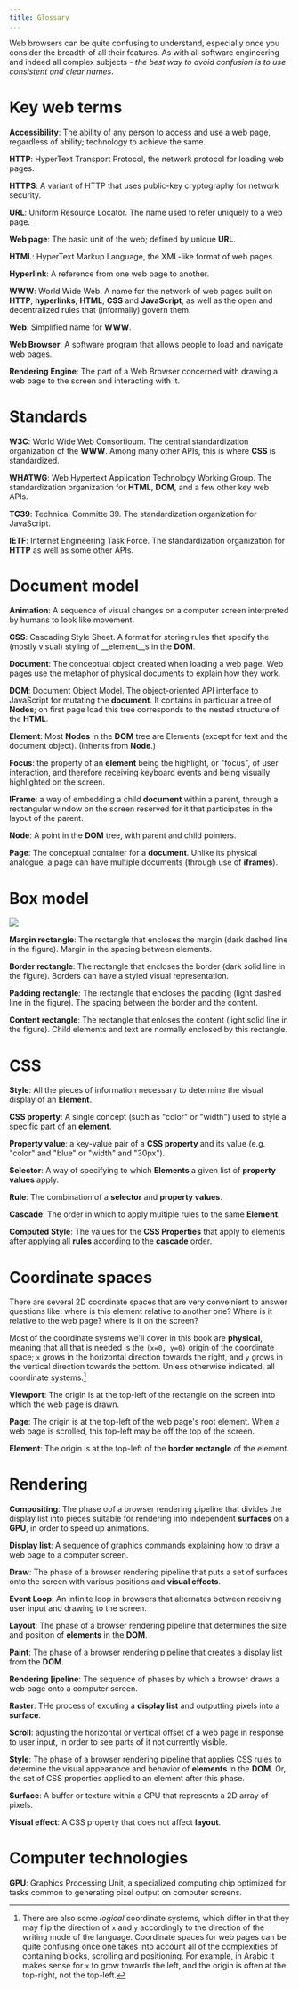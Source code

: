 ```yaml
---
title: Glossary 
...
```


Web browsers can be quite confusing to understand, especially once you consider
the breadth of all their features. As with all software engineering - and indeed
all complex subjects - *the best way to avoid confusion is to use consistent and
clear names*.

Key web terms
=============

__Accessibility__: The ability of any person to access and use a web page,
regardless of ability; technology to achieve the same.

__HTTP__: HyperText Transport Protocol, the network protocol for loading web
pages.

__HTTPS__: A variant of HTTP that uses public-key cryptography for
network security.

__URL__: Uniform Resource Locator. The name used to refer uniquely to a web
page.

__Web page__: The basic unit of the web; defined by unique __URL__.

__HTML__: HyperText Markup Language, the XML-like format of web pages.

__Hyperlink__: A reference from one web page to another.

__WWW__: World Wide Web. A name for the network of web pages built
on __HTTP__, __hyperlinks__, __HTML__, __CSS__ and __JavaScript__, as
well as the open and decentralized rules that (informally) govern them.

__Web__: Simplified name for __WWW__.

__Web Browser__: A software program that allows people to load and navigate
web pages.

__Rendering Engine__: The part of a Web Browser concerned with drawing a web
page to the screen and interacting with it.

Standards
=========

__W3C__: World Wide Web Consortioum. The central standardization organization of
the __WWW__. Among many other APIs, this is where __CSS__ is standardized.

__WHATWG__: Web Hypertext Application Technology Working Group. The
standardization organization for __HTML__, __DOM__, and a few other key web
APIs.

__TC39__: Technical Committe 39. The standardization organization for
JavaScript.

__IETF__: Internet Engineering Task Force. The standardization organization
for __HTTP__ as well as some other APIs.


Document model
==============

__Animation__: A sequence of visual changes on a computer screen
interpreted by humans to look like movement.

__CSS__: Cascading Style Sheet. A format for storing rules that specify the
(mostly visual) styling of __element__s in the __DOM__.

__Document__: The conceptual object created when loading a web page. Web pages
use the metaphor of physical documents to explain how they work.

__DOM__: Document Object Model. The object-oriented API interface to JavaScript
for mutating the __document__. It contains in particular a tree of __Nodes__;
on first page load this tree corresponds to the nested structure of the
__HTML__.

__Element__: Most __Nodes__ in the __DOM__ tree are Elements (except for
text and the document object). (Inherits from __Node__.)

__Focus__: the property of an __element__ being the highlight, or "focus",
of user interaction, and therefore receiving keyboard events and being
visually highlighted on the screen.

__IFrame__: a way of embedding a child __document__ within a parent, through
a rectangular window on the screen reserved for it that participates in the
layout of the parent.

__Node__: A point in the __DOM__ tree, with parent and child pointers.

__Page__: The conceptual container for a __document__. Unlike its physical
analogue, a page can have multiple documents (through use of __iframes__).


Box model
=========

![](https://www.w3.org/TR/CSS2/images/boxdim.png)

__Margin rectangle__: The rectangle that encloses the margin (dark dashed line
in the figure). Margin in the spacing between elements.

__Border rectangle__: The rectangle that encloses the border (dark solid line
in the figure). Borders can have a styled visual representation.

__Padding rectangle__: The rectangle that encloses the padding (light dashed
line in the figure). The spacing between the border and the content.

__Content rectangle__: The rectangle that enloses the content (light solid line
in the figure). Child elements and text are normally enclosed by this
rectangle.

CSS
===
__Style__: All the pieces of information necessary to determine the visual
display of an __Element__.

__CSS property__: A single concept (such as "color" or "width") used to style
a specific part of an __element__.

__Property value__: a key-value pair of a __CSS property__ and its value
(e.g. "color" and "blue" or "width" and "30px").

__Selector__: A way of specifying to which __Elements__ a given list of
__property values__ apply.

__Rule__: The combination of a __selector__ and __property values__.

__Cascade__: The order in which to apply multiple rules to the same
__Element__.

__Computed Style__: The values for the __CSS Properties__ that apply to
elements after applying all __rules__ according to the __cascade__ order.

Coordinate spaces
=================

There are several 2D coordinate spaces that are very conveinient to answer
questions like: where is this element relative to another one? Where is it
relative to the web page? where is it on the screen?

Most of the coordinate systems we'll cover in this book are __physical__, meaning
that all that is needed is the `(x=0, y=0)` origin of the coordinate space; `x`
grows in the horizontal direction towards the right, and `y` grows in the
vertical direction towards the bottom. Unless otherwise indicated, all
coordinate systems.[^logical-coordinates]

[^logical-coordinates]: There are also some *logical* coordinate systems, which
differ in that they may flip the direction of `x` and `y` accordingly to the
direction of the writing mode of the language. Coordinate spaces for web pages
can be quite confusing once one takes into account all of the complexities of
containing blocks, scrolling and positioning. For example, in Arabic it makes
sense for `x` to grow towards the left, and the origin is often at the
top-right, not the top-left.

__Viewport__: The origin is at the top-left of the rectangle on the screen into
which the web page is drawn.

__Page__: The origin is at the top-left of the web page's root element. When
a web page is scrolled, this top-left may be off the top of the screen.

__Element__: The origin is at the top-left of the __border rectangle__ of the
element.

Rendering
=========

__Compositing__: The phase oof a browser rendering pipeline that divides the
display list into pieces suitable for rendering into independent
__surfaces__ on a __GPU__, in order to speed up animations.

__Display list__: A sequence of graphics commands explaining how to draw a
web page to a computer screen.

__Draw__: The phase of a browser rendering pipeline that puts a set of surfaces
onto the screen with various positions and __visual effects__.

__Event Loop__: An infinite loop in browsers that alternates between receiving
user input and drawing to the screen.

__Layout__: The phase of a browser rendering pipeline that determines the
size and position of __elements__ in the __DOM__. 

__Paint__: The phase of a browser rendering pipeline that creates a display
list from the __DOM__.

__Rendering [ipeline__: The sequence of phases by which a browser draws
a web page onto a computer screen.

__Raster__: THe process of excuting a __display list__ and outputting pixels
into a __surface__.

__Scroll__: adjusting the horizontal or vertical offset of a web page
in response to user input, in order to see parts of it not currently visible.

__Style__: The phase of a browser rendering pipeline that applies CSS rules to
determine the visual appearance and behavior of __elements__ in the __DOM__.
Or, the set of CSS properties applied to an element after this phase.

__Surface__: A buffer or texture within a GPU that represents a 2D array of
pixels.

__Visual effect__: A CSS property that does not affect __layout__.

Computer technologies
=====================

__GPU__: Graphics Processing Unit, a specialized computing chip optimized for
tasks common to generating pixel output on computer screens.
